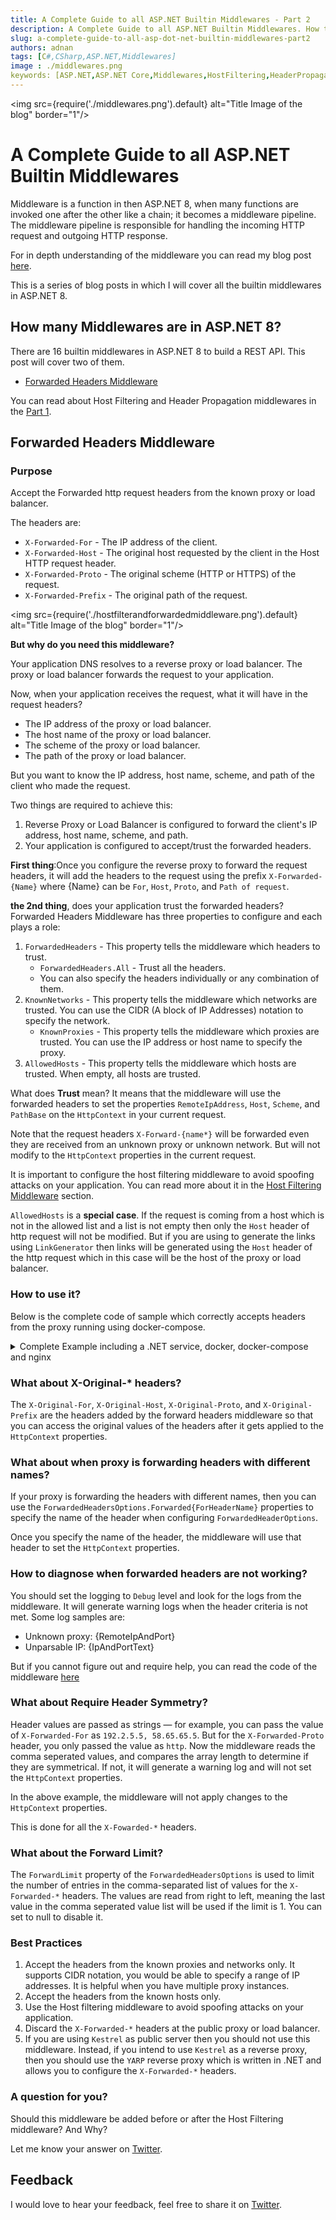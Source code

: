 ```yaml
---
title: A Complete Guide to all ASP.NET Builtin Middlewares - Part 2
description: A Complete Guide to all ASP.NET Builtin Middlewares. How to use them and what are the best practices.
slug: a-complete-guide-to-all-asp-dot-net-builtin-middlewares-part2
authors: adnan 
tags: [C#,CSharp,ASP.NET,Middlewares]
image : ./middlewares.png
keywords: [ASP.NET,ASP.NET Core,Middlewares,HostFiltering,HeaderPropagation,ForwardedHeaders,Spoofing,AllowedHosts,CIDR]
---
```

<head>
<meta property="og:image:width" content="1200"/>
<meta property="og:image:height" content="500"/>  
<meta name="twitter:creator" content="@madnan_rafiq" />
<meta name="twitter:card" content="summary_large_image" />
<meta name="twitter:title" content="A Complete Guide to all ASP.NET Builtin Middlewares - Part 2" />
<meta name="twitter:description" content="A Complete Guide to all ASP.NET Builtin Middlewares. How to use them and what are the best practices? " />
</head>

<img src={require('./middlewares.png').default} alt="Title Image of the blog" border="1"/>

# A Complete Guide to all ASP.NET Builtin Middlewares

Middleware is a function in then ASP.NET 8,
when many functions are invoked one after the other like a chain;
it becomes a middleware pipeline.
The middleware pipeline is responsible for handling the incoming HTTP request and outgoing HTTP response.

For in depth understanding of the middleware
you can read my blog post [here](https://adnanrafiq.com/blog/develop-intuitive-understanding-of-middleware-in-asp-net8/).

This is a series of blog posts in which I will cover all the builtin middlewares in ASP.NET 8.

<!--truncate-->

## How many Middlewares are in ASP.NET 8?

There are 16 builtin middlewares in ASP.NET 8 to build a REST API. This post will cover two of them.

- [Forwarded Headers Middleware](#Forwarded-Headers-Middleware)

You can read about Host Filtering and Header Propagation middlewares in the [Part 1](https://adnanrafiq.com/blog/a-complete-guide-to-all-asp-dot-net-builtin-middlewares-part1/).

## Forwarded Headers Middleware

### Purpose
Accept the Forwarded http request headers from the known proxy or load balancer. 

The headers are:
- `X-Forwarded-For` - The IP address of the client.
- `X-Forwarded-Host` - The original host requested by the client in the Host HTTP request header.
- `X-Forwarded-Proto` - The original scheme (HTTP or HTTPS) of the request.
- `X-Forwarded-Prefix` - The original path of the request.

<img src={require('./hostfilterandforwardedmiddleware.png').default} alt="Title Image of the blog" border="1"/>

**But why do you need this middleware?**

Your application DNS resolves to a reverse proxy or load balancer. 
The proxy or load balancer forwards the request to your application.

Now, when your application receives the request, what it will have in the request headers?
- The IP address of the proxy or load balancer.
- The host name of the proxy or load balancer.
- The scheme of the proxy or load balancer.
- The path of the proxy or load balancer.

But you want to know the IP address, host name, scheme, and path of the client who made the request.

Two things are required to achieve this:
1. Reverse Proxy or Load Balancer is configured to forward the client's IP address, host name, scheme, and path.
2. Your application is configured to accept/trust the forwarded headers.

**First thing**:Once you configure the reverse proxy to forward the request headers, it will add the headers to the request 
using the prefix `X-Forwarded-{Name}` where {Name} can be `For`, `Host`, `Proto`, and `Path of request`.

**the 2nd thing**, does your application trust the forwarded headers?
Forwarded Headers Middleware has three properties to configure and each plays a role:
1. `ForwardedHeaders` - This property tells the middleware which headers to trust. 
    - `ForwardedHeaders.All` - Trust all the headers.
    - You can also specify the headers individually or any combination of them.
2. `KnownNetworks` - This property tells the middleware which networks are trusted. You can use the CIDR (A block of IP Addresses) notation to specify the network.
   - `KnownProxies` - This property tells the middleware which proxies are trusted. You can use the IP address or host name to specify the proxy.
3. `AllowedHosts` - This property tells the middleware which hosts are trusted. When empty, all hosts are trusted.

What does **Trust** mean?
It means that the middleware will use the forwarded headers to set the properties 
`RemoteIpAddress`, `Host`, `Scheme`, and `PathBase` on the `HttpContext` in your current request.

Note that the request headers `X-Forward-{name*}` will be forwarded even they are received from an unknown proxy or unknown network.
But will not modify to the `HttpContext` properties in the current request.

It is important to configure the host filtering middleware to avoid spoofing attacks on your application.
You can read more about it in the [Host Filtering Middleware](https://adnanrafiq.com/blog/a-complete-guide-to-all-asp-dot-net-builtin-middlewares-part1/#host-filtering-middleware) section.

`AllowedHosts` is a **special case**. 
If the request is coming from a host which is not in the allowed list 
and a list is not empty then only the `Host` header of http request will not be modified.
But if you are using to generate the links using `LinkGenerator` then links will be generated
using the `Host` header of the http request which in this case will be the host of the proxy or load balancer.

### How to use it?
Below is the complete code of sample which correctly accepts headers from the proxy running using docker-compose.
<details>
<summary>Complete Example including a .NET service, docker, docker-compose and nginx</summary>

```yaml title="docker-compose.yml put it in the root"
version: '3.4'
services:
  hostfilteringmiddleware:
    image: hostfilteringmiddleware
    build:
      context: .
      dockerfile: 01_HostFiltering/Dockerfile
    ports:
      - "8080:8080"
    networks:
      - mynetwork
    environment:
      - ReverseProxyHostName=nginx

  nginx:
    image: nginx:latest
    volumes:
      - ./nginx.conf:/etc/nginx/nginx.conf
    ports:
      - "80:80"
    networks:
      - mynetwork
networks:
  mynetwork:
    driver: bridge
```

``` title="nginx configuration to forward the request headers"
events {
    worker_connections  1024;
}
http {
    server {
        listen 80;
        server_name localhost;
        location / {
            proxy_set_header    X-Forwarded-For $remote_addr;
            proxy_set_header    X-Forwarded-Host $host;
            proxy_set_header    X-Forwarded-Proto $scheme;
            proxy_set_header    X-Forwarded-Prefix /; # Replace /myprefix with your desired value or a specific nginx variable if available. 
            proxy_pass          http://hostfilteringmiddleware:8080;
        }
    }
}
```
```csharp title="Configure Forwarded Headers Middleware to accept from any proxy or network and localhost only"
var builder = WebApplication.CreateBuilder(args);
builder.Services.Configure<ForwardedHeadersOptions>(options =>
{
   //You can also specify the headers individually or any combination of them.
    options.ForwardedHeaders = ForwardedHeaders.All;
    
    options.KnownNetworks.Clear();
    //Supports CIDR notation - Range of IP Addresses
    options.KnownNetworks.Add(new IPNetwork(IPAddress.Parse("::"), 0)); //IPv6
    options.KnownNetworks.Add(new IPNetwork(IPAddress.Parse("0.0.0.0"), 0));//Ipv4

    options.KnownProxies.Clear();
    
    options.KnownProxies.Add(IPAddress.Any);
    options.AllowedHosts.Add("localhost");
});
var app = builder.Build();

//Add the middleware to the pipeline as early as possible.
app.UseForwardedHeaders();

app.MapGet("/", () => "Welcome to Middlewares!");
app.MapGet("/customers", (HttpContext httpContext,LinkGenerator linkGenerator) =>
    {
        var customers = new List<Customer>
        {
            new(1, "John Doe", linkGenerator.GetUriByName(httpContext,"CustomerAddresses", new { customerId = 1 })),
            new(2, "Jane Doe", linkGenerator.GetUriByName(httpContext,"CustomerAddresses", new { customerId = 2 })),
            new(3, "John Smith", linkGenerator.GetUriByName(httpContext,"CustomerAddresses", new { customerId = 3 })),
            new(4, "Jane Smith", linkGenerator.GetUriByName(httpContext,"CustomerAddresses", new { customerId = 4 })),
        };
        return customers;
    })
    .WithName("Customers");
app.MapGet("/customers/{customerId}/addresses", (int customerId) =>
{
    var addresses = new List<Address>
    {
        new(1, "123 Main St", "Seattle", "WA", "98101"),
        new(1, "123 Main St", "Seattle", "WA", "98101"),
        new(3, "123 Main St", "Seattle", "WA", "98101"),
        new(4, "123 Main St", "Seattle", "WA", "98101"),
    };
    return addresses.Where(a => a.Id == customerId);
}).WithName("CustomerAddresses");
app.Run();

record Customer(int Id, string Name, string? AddressUrl);
record Address(int Id, string Street, string City, string State, string ZipCode);
```

In the above example, if you comment out the code related to Forwarded Header Middleware,
and get a response from the customer response, you will notice addresses URL contains different host.

</details>

### What about X-Original-* headers?
The `X-Original-For`, `X-Original-Host`,
`X-Original-Proto`,
and `X-Original-Prefix` are the headers
added by the forward headers middleware so that you can access the original values of the headers
after it gets applied to the `HttpContext` properties.


### What about when proxy is forwarding headers with different names?
If your proxy is forwarding the headers with different names,
then you can use the `ForwardedHeadersOptions.Forwarded{ForHeaderName}` properties to specify the name of the header 
when configuring `ForwardedHeaderOptions`.

Once you specify the name of the header, the middleware will use that header to set the `HttpContext` properties.

### How to diagnose when forwarded headers are not working?
You should set the logging to `Debug` level and look for the logs from the middleware.
It will generate warning logs when the header criteria is not met.
Some log samples are:
- Unknown proxy: {RemoteIpAndPort}
- Unparsable IP: {IpAndPortText}

But if you cannot figure out and require help,
you can read the code of the middleware [here](https://github.com/dotnet/aspnetcore/blob/main/src/Middleware/HttpOverrides/src/ForwardedHeadersMiddleware.cs)
### What about Require Header Symmetry?
Header values are passed as strings —
for example, you can pass the value of `X-Forwarded-For` as `192.2.5.5, 58.65.65.5`.
But for the `X-Forwarded-Proto` header, you only passed the value as `http`. 
Now the middleware reads the comma seperated values, and compares the array length to determine if they are symmetrical.
If not, it will generate a warning log and will not set the `HttpContext` properties.

In the above example, the middleware will not apply changes to the `HttpContext` properties.

This is done for all the `X-Fowarded-*` headers.

### What about the Forward Limit?
The `ForwardLimit` property of the `ForwardedHeadersOptions` is used
to limit the number of entries in the comma-separated list of values for the `X-Forwarded-*` headers.
The values are read from right to left, 
meaning the last value in the comma seperated value list will be used if the limit is 1. 
You can set to null to disable it.

### Best Practices
1. Accept the headers from the known proxies and networks only. It supports CIDR notation, you would be able to specify a range of IP addresses. It is helpful when you have multiple proxy instances.
2. Accept the headers from the known hosts only.
3. Use the Host filtering middleware to avoid spoofing attacks on your application.
4. Discard the `X-Forwarded-*` headers at the public proxy or load balancer.
5. If you are using `Kestrel` as public server then you should not use this middleware. Instead, if you intend to use `Kestrel` as a reverse proxy, then you should use the `YARP` reverse proxy which is written in .NET and allows you to configure the `X-Forwarded-*` headers.

### A question for you?
Should this middleware be added before or after the Host Filtering middleware? And Why?

Let me know your answer on [Twitter](https://twitter.com/madnan_rafiq).



## Feedback
I would love to hear your feedback, feel free to share it on [Twitter](https://twitter.com/madnan_rafiq). 

